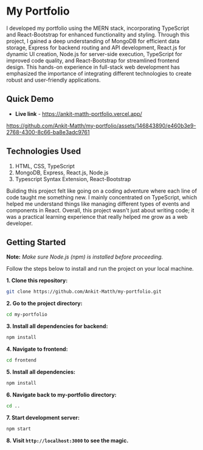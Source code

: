 # My Portfolio

 I developed my portfolio using the MERN stack, incorporating TypeScript and React-Bootstrap for enhanced functionality and styling. Through this project, I gained a deep understanding of MongoDB for efficient data storage, Express for backend routing and API development, React.js for dynamic UI creation, Node.js for server-side execution, TypeScript for improved code quality, and React-Bootstrap for streamlined frontend design. This hands-on experience in full-stack web development has emphasized the importance of integrating different technologies to create robust and user-friendly applications.

## Quick Demo

- **Live link** - https://ankit-matth-portfolio.vercel.app/ 


https://github.com/Ankit-Matth/my-portfolio/assets/146843890/e460b3e9-2768-4300-8c66-ba8e3adc9761


## Technologies Used

1. HTML, CSS, TypeScript
2. MongoDB, Express, React.js, Node.js
3. Typescript Syntax Extension, React-Bootstrap

Building this project felt like going on a coding adventure where each line of code taught me something new. I mainly concentrated on TypeScript, which helped me understand things like managing different types of events and components in React. Overall, this project wasn't just about writing code; it was a practical learning experience that really helped me grow as a web developer.

## Getting Started 

**Note:** *Make sure Node.js (npm) is installed before proceeding.*

Follow the steps below to install and run the project on your local machine.

**1. Clone this repository:**
  ```bash
  git clone https://github.com/Ankit-Matth/my-portfolio.git
  ```
**2. Go to the project directory:**
  ```bash
  cd my-portfolio
  ```
**3. Install all dependencies for backend:**
  ```bash
  npm install
  ```
**4. Navigate to frontend:**
  ```bash
  cd frontend
  ```
**5. Install all dependencies:**
  ```bash
  npm install
  ```
**6. Navigate back to my-portfolio directory:**
  ```bash
  cd ..
  ```
**7. Start development server:**
  ```bash
  npm start
  ```
**8. Visit `http://localhost:3000` to see the magic.**
